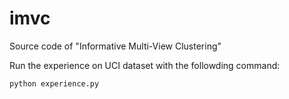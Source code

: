 # imvc
Source code of "Informative Multi-View Clustering"

Run the experience on UCI dataset with the followding command:

```shell
python experience.py
```
